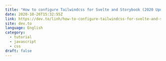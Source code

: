 ```yaml
---
title: "How to configure Tailwindcss for Svelte and Storybook (2020 Update)"
date: 2020-10-26T15:32:55Z
link: https://dev.to/linh/how-to-configure-tailwindcss-for-svelte-and-storybook-2020-update-40pl?utm_medium=RSS&utm_source=news.12bit.vn
site: dev.to
language: English
category:
  - tutorial
  - javascript
  - css
draft: false
---
```

